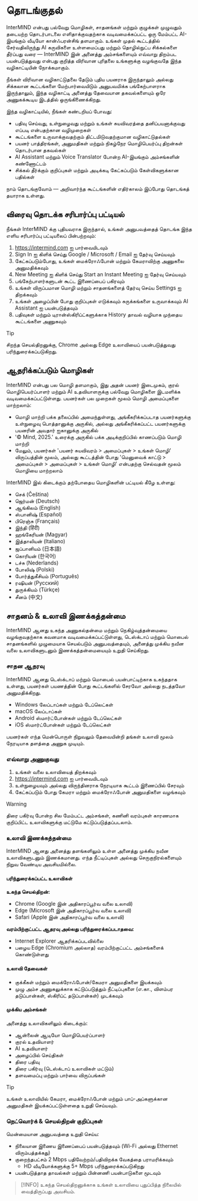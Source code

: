 # தொடங்குதல்

InterMIND என்பது பல்வேறு மொழிகள், சாதனங்கள் மற்றும் குழுக்கள் முழுவதும் தடையற்ற தொடர்பாடலை எளிதாக்குவதற்காக வடிவமைக்கப்பட்ட ஒரு மேம்பட்ட AI-இயங்கும் வீடியோ கான்ஃபரன்சிங் தளமாகும். உங்கள் முதல் கூட்டத்தில் சேர்வதிலிருந்து AI கருவிகளை உள்ளமைப்பது மற்றும் தொழில்நுட்ப சிக்கல்களை தீர்ப்பது வரை — InterMIND இன் அனைத்து அம்சங்களையும் எவ்வாறு திறம்பட பயன்படுத்துவது என்பது குறித்த விரிவான புரிதலை உங்களுக்கு வழங்குவதே இந்த வழிகாட்டியின் நோக்கமாகும்.

நீங்கள் விரிவான வழிகாட்டுதலை தேடும் புதிய பயனராக இருந்தாலும் அல்லது சிக்கலான கூட்டங்களை மேற்பார்வையிடும் அனுபவமிக்க பங்கேற்பாளராக இருந்தாலும், இந்த வழிகாட்டி அனைத்து தேவையான தகவல்களையும் ஒரே அணுகக்கூடிய இடத்தில் ஒருங்கிணைக்கிறது.

இந்த வழிகாட்டியில், நீங்கள் கண்டறியப் போவது:

- பதிவு செய்வது, உள்நுழைவது மற்றும் உங்கள் சுயவிவரத்தை தனிப்பயனாக்குவது எப்படி என்பதற்கான வழிமுறைகள்
- கூட்டங்களை உருவாக்குவதற்கும் திட்டமிடுவதற்குமான வழிகாட்டுதல்கள்
- பயனர் பாத்திரங்கள், அனுமதிகள் மற்றும் நிகழ்நேர மொழிபெயர்ப்பு திறன்கள் தொடர்பான தகவல்கள்
- AI Assistant மற்றும் Voice Translator போன்ற AI-இயங்கும் அம்சங்களின் கண்ணோட்டம்
- சிக்கல் தீர்க்கும் குறிப்புகள் மற்றும் அடிக்கடி கேட்கப்படும் கேள்விகளுக்கான பதில்கள்

நாம் தொடங்குவோம் — அறிவார்ந்த கூட்டங்களின் எதிர்காலம் இப்போது தொடங்கத் தயாராக உள்ளது.

## விரைவு தொடக்க சரிபார்ப்பு பட்டியல்

நீங்கள் InterMIND க்கு புதியவராக இருந்தால், உங்கள் அனுபவத்தைத் தொடங்க இந்த எளிய சரிபார்ப்பு பட்டியலைப் பின்பற்றவும்:

1. https://intermind.com ஐ பார்வையிடவும்
2. Sign In ஐ கிளிக் செய்து Google / Microsoft / Email ஐ தேர்வு செய்யவும்
3. கேட்கப்படும்போது, உங்கள் மைக்ரோஃபோன் மற்றும் கேமராவிற்கு அணுகலை அனுமதிக்கவும்
4. New Meeting ஐ கிளிக் செய்து Start an Instant Meeting ஐ தேர்வு செய்யவும்
5. பங்கேற்பாளர்களுடன் கூட்ட இணைப்பைப் பகிரவும்
6. உங்கள் விருப்பமான மொழி மற்றும் சாதனங்களைத் தேர்வு செய்ய Settings ஐ திறக்கவும்
7. உங்கள் அழைப்பின் போது குறிப்புகள் எடுக்கவும் சுருக்கங்களை உருவாக்கவும் AI Assistant ஐ பயன்படுத்தவும்
8. பதிவுகள் மற்றும் டிரான்ஸ்கிரிப்ட்களுக்காக History தாவல் வழியாக முந்தைய கூட்டங்களை அணுகவும்

> [!TIP]
> சிறந்த செயல்திறனுக்கு, Chrome அல்லது Edge உலாவியைப் பயன்படுத்துவது பரிந்துரைக்கப்படுகிறது.

## ஆதரிக்கப்படும் மொழிகள்

InterMIND என்பது பல மொழி தளமாகும், இது அதன் பயனர் இடைமுகம், குரல் மொழிபெயர்ப்பாளர் மற்றும் AI உதவியாளருக்கு பல்வேறு மொழிகளை இடமளிக்க வடிவமைக்கப்பட்டுள்ளது. பயனர்கள் பல முறைகள் மூலம் மொழி அமைப்புகளை மாற்றலாம்:

- மொழி மாற்றி பக்க தலைப்பில் அமைந்துள்ளது, அங்கீகரிக்கப்படாத பயனர்களுக்கு உள்நுழைவு பொத்தானுக்கு அருகில், அல்லது அங்கீகரிக்கப்பட்ட பயனர்களுக்கு பயனரின் அவதார் ஐகானுக்கு அருகில்
- '© Mind, 2025.' உரைக்கு அருகில் பக்க அடிக்குறிப்பில் காணப்படும் மொழி மாற்றி
- மேலும், பயனர்கள் 'பயனர் சுயவிவரம் > அமைப்புகள் > உங்கள் மொழி' விருப்பத்தின் மூலம், அல்லது கூட்டத்தின் போது 'மெனுவைக் காட்டு > அமைப்புகள் > அமைப்புகள் > உங்கள் மொழி' என்பதற்கு செல்வதன் மூலம் மொழியை மாற்றலாம்

InterMIND இல் கிடைக்கும் தற்போதைய மொழிகளின் பட்டியல் கீழே உள்ளது:

- செக் (Čeština)
- ஜெர்மன் (Deutsch)
- ஆங்கிலம் (English)
- ஸ்பானிஷ் (Español)
- பிரெஞ்சு (Français)
- இந்தி (हिंदी)
- ஹங்கேரியன் (Magyar)
- இத்தாலியன் (Italiano)
- ஜப்பானியம் (日本語)
- கொரியன் (한국어)
- டச்சு (Nederlands)
- போலிஷ் (Polski)
- போர்த்துகீசியம் (Português)
- ரஷியன் (Русский)
- துருக்கியம் (Türkçe)
- சீனம் (中文)

## சாதனம் & உலாவி இணக்கத்தன்மை

InterMIND ஆனது உகந்த அணுகல்தன்மை மற்றும் நெகிழ்வுத்தன்மையை வழங்குவதற்காக கவனமாக வடிவமைக்கப்பட்டுள்ளது, டெஸ்க்டாப் மற்றும் மொபைல் சாதனங்களில் முழுமையாக செயல்படும் அனுபவத்தையும், அனைத்து முக்கிய நவீன வலை உலாவிகளுடனும் இணக்கத்தன்மையையும் உறுதி செய்கிறது.

### சாதன ஆதரவு

InterMIND ஆனது டெஸ்க்டாப் மற்றும் மொபைல் பயன்பாட்டிற்காக உகந்ததாக உள்ளது, பயனர்கள் பயணத்தின் போது கூட்டங்களில் சேரவோ அல்லது நடத்தவோ அனுமதிக்கிறது.

- Windows லேப்டாப்கள் மற்றும் டேப்லெட்கள்
- macOS லேப்டாப்கள்
- Android ஸ்மார்ட்போன்கள் மற்றும் டேப்லெட்கள்
- iOS ஸ்மார்ட்போன்கள் மற்றும் டேப்லெட்கள்

பயனர்கள் எந்த மென்பொருள் நிறுவலும் தேவையின்றி தங்கள் உலாவி மூலம் நேரடியாக தளத்தை அணுக முடியும்.

### எவ்வாறு அணுகுவது

1. உங்கள் வலை உலாவியைத் திறக்கவும்
2. https://intermind.com ஐ பார்வையிடவும்
3. உள்நுழையவும் அல்லது விருந்தினராக நேரடியாக கூட்டம் இணைப்பில் சேரவும்
4. கேட்கப்படும் போது கேமரா மற்றும் மைக்ரோஃபோன் அனுமதிகளை வழங்கவும்

> [!WARNING]
> திரை பகிர்வு போன்ற சில மேம்பட்ட அம்சங்கள், கணினி வரம்புகள் காரணமாக குறிப்பிட்ட உலாவிகளுக்கு மட்டுமே கட்டுப்படுத்தப்படலாம்.

### உலாவி இணக்கத்தன்மை

InterMIND ஆனது அனைத்து தளங்களிலும் உள்ள அனைத்து முக்கிய நவீன உலாவிகளுடனும் இணக்கமானது. எந்த நீட்டிப்புகள் அல்லது செருகுநிரல்களையும் நிறுவ வேண்டிய அவசியமில்லை.

#### பரிந்துரைக்கப்பட்ட உலாவிகள்

**உகந்த செயல்திறன்:**

- Chrome (Google இன் அதிகாரப்பூர்வ வலை உலாவி)
- Edge (Microsoft இன் அதிகாரப்பூர்வ வலை உலாவி)
- Safari (Apple இன் அதிகாரப்பூர்வ வலை உலாவி)

**வரம்பிற்குட்பட்ட ஆதரவு அல்லது பரிந்துரைக்கப்படாதவை:**

- Internet Explorer ஆதரிக்கப்படவில்லை
- பழைய Edge (Chromium அல்லாத) வரம்பிற்குட்பட்ட அம்சங்களைக் கொண்டுள்ளது

#### உலாவி தேவைகள்

- குக்கீகள் மற்றும் மைக்ரோஃபோன்/கேமரா அனுமதிகளை இயக்கவும்
- முழு அம்ச அணுகலுக்காக கட்டுப்படுத்தும் நீட்டிப்புகளை (எ.கா., விளம்பர தடுப்பான்கள், ஸ்கிரிப்ட் தடுப்பான்கள்) முடக்கவும்

#### முக்கிய அம்சங்கள்

அனைத்து உலாவிகளிலும் கிடைக்கும்:

- ஆன்லைன் ஆடியோ மொழிபெயர்ப்பாளர்
- குரல் உதவியாளர்
- AI உதவியாளர்
- அழைப்பில் செய்திகள்
- திரை பதிவு
- திரை பகிர்வு (டெஸ்க்டாப் உலாவிகள் மட்டும்)
- தளவமைப்பு மற்றும் பார்வை விருப்பங்கள்

> [!TIP]
> உங்கள் உலாவியில் கேமரா, மைக்ரோஃபோன் மற்றும் பாப்-அப்களுக்கான அனுமதிகள் இயக்கப்பட்டுள்ளதை உறுதி செய்யவும்.

### நெட்வொர்க் & செயல்திறன் குறிப்புகள்

மென்மையான அனுபவத்தை உறுதி செய்ய:

- நிலையான இணைய இணைப்பைப் பயன்படுத்தவும் (Wi-Fi அல்லது Ethernet விரும்பத்தக்கது)
- குறைந்தபட்சம் 2 Mbps பதிவேற்றம்/பதிவிறக்க வேகத்தை பராமரிக்கவும்
  - HD வீடியோக்களுக்கு 5+ Mbps பரிந்துரைக்கப்படுகிறது
- பயன்படுத்தாத தாவல்கள் மற்றும் பின்னணி பயன்பாடுகளை மூடவும்

> [!INFO]
> உகந்த செயல்திறனுக்காக உங்கள் உலாவியை புதுப்பித்த நிலையில் வைத்திருப்பது அவசியம்.
